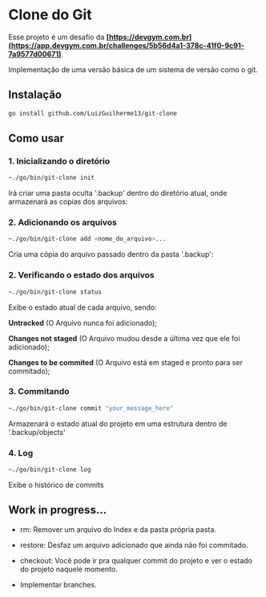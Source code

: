 # Clone do Git

Esse projeto é um desafio da **[https://devgym.com.br](https://app.devgym.com.br/challenges/5b56d4a1-378c-41f0-9c91-7a9577d00671)**.

Implementação de uma versão básica de um sistema de versão como o git.

## Instalação

```bash
go install github.com/LuizGuilherme13/git-clone
```

## Como usar

### 1. Inicializando o diretório

```bash
~./go/bin/git-clone init
```

Irá criar uma pasta oculta '.backup' dentro do diretório atual, onde armazenará as copias dos arquivos:

### 2. Adicionando os arquivos

```bash
~./go/bin/git-clone add <nome_do_arquivo>...
```

Cria uma cópia do arquivo passado dentro da pasta '.backup':

### 2. Verificando o estado dos arquivos

```bash
~./go/bin/git-clone status
```

Exibe o estado atual de cada arquivo, sendo:

**Untracked** (O Arquivo nunca foi adicionado);

**Changes not staged** (O Arquivo mudou desde a última vez que ele foi adicionado);

**Changes to be commited** (O Arquivo está em staged e pronto para ser commitado);

### 3. Commitando

```bash
~./go/bin/git-clone commit "your_message_here"
```

Armazenará o estado atual do projeto em uma estrutura dentro de '.backup/objects'

### 4. Log

```bash
~./go/bin/git-clone log
```

Exibe o histórico de commits

## Work in progress...

- rm: Remover um arquivo do Index e da pasta própria pasta.

- restore: Desfaz um arquivo adicionado que ainda não foi commitado.

- checkout: Você pode ir pra qualquer commit do projeto e ver o estado do projeto naquele momento.

- Implementar branches.
